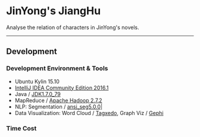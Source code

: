 # JinYong's JiangHu

Analyse the relation of characters in JinYong's novels.

***

## Development

### Development Environment & Tools

+ Ubuntu Kylin 15.10
+ [IntelliJ IDEA Community Edition 2016.1](https://www.jetbrains.com/idea/download/#section=linux)
+ Java / [JDK1.7.0_79](http://www.oracle.com/technetwork/java/javase/downloads/jdk7-downloads-1880260.html)
+ MapReduce / [Apache Hadoop 2.7.2](http://hadoop.apache.org/)
+ NLP: Segmentation / [ansj_seg5.0.0](https://github.com/NLPchina/ansj_seg)|
+ Data Visualization: Word Cloud / [Tagxedo](http://www.tagxedo.com/), Graph Viz / [Gephi](https://gephi.org/)

### Time Cost


